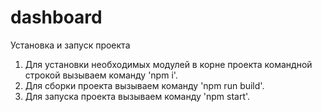 # dashboard
Установка и запуск проекта
1. Для установки необходимых модулей в корне проекта командной строкой вызываем команду 'npm i'.
2. Для сборки проекта вызываем команду 'npm run build'.
3. Для запуска проекта вызываем команду 'npm start'.
